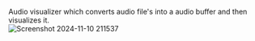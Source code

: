 Audio visualizer which converts audio file's into a audio buffer and then visualizes it.
<br>
![Screenshot 2024-11-10 211537](https://github.com/user-attachments/assets/d8eae250-0505-4d42-b959-88ca5db45e91)
